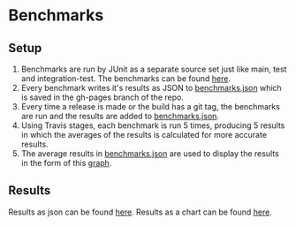# Benchmarks

## Setup

1. Benchmarks are run by JUnit as a separate source set just like main, test and integration-test. The benchmarks can be found [here](https://github.com/commercetools/commercetools-sync-java/tree/26bf9c3fafbe220690c306f9bdec8152b42bfcd8/src/benchmark/java/com/commercetools/sync/benchmark/README.md).
2. Every benchmark writes it's results as JSON to [benchmarks.json](https://commercetools.github.io/commercetools-sync-java/benchmarks/benchmarks.json) which is saved in the gh-pages branch of the repo.
3. Every time a release is made or the build has a git tag, the benchmarks are run and the results are added to [benchmarks.json](https://commercetools.github.io/commercetools-sync-java/benchmarks/benchmarks.json).
4. Using Travis stages, each benchmark is run 5 times, producing 5 results in which the averages of the results is calculated for more accurate results.
5. The average results in [benchmarks.json](https://commercetools.github.io/commercetools-sync-java/benchmarks/benchmarks.json) are used to display the results in the form of this [graph](https://commercetools.github.io/commercetools-sync-java/benchmarks/).

## Results

Results as json can be found [here](https://commercetools.github.io/commercetools-sync-java/benchmarks/benchmarks.json). Results as a chart can be found [here](https://commercetools.github.io/commercetools-sync-java/benchmarks/).

